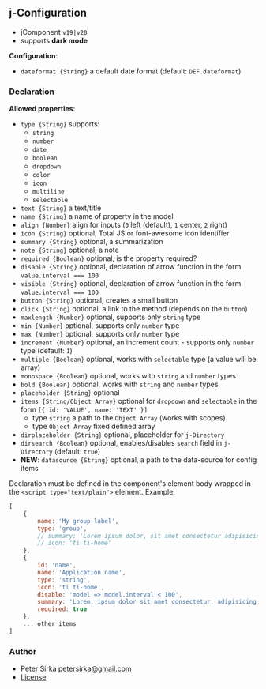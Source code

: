 ## j-Configuration

- jComponent `v19|v20`
- supports __dark mode__

__Configuration__:

- `dateformat {String}` a default date format (default: `DEF.dateformat`)

### Declaration

__Allowed properties__:

- `type {String}` supports:
	- `string`
	- `number`
	- `date`
	- `boolean`
	- `dropdown`
	- `color`
	- `icon`
	- `multiline`
	- `selectable`
- `text {String}` a text/title
- `name {String}` a name of property in the model
- `align {Number}` align for inputs (`0` left (default), `1` center, `2` right)
- `icon {String}` optional, Total JS or font-awesome icon identifier
- `summary {String}` optional, a summarization
- `note {String}` optional, a note
- `required {Boolean}` optional, is the property required?
- `disable {String}` optional, declaration of arrow function in the form `value.interval === 100`
- `visible {String}` optional, declaration of arrow function in the form `value.interval === 100`
- `button {String}` optional, creates a small button
- `click {String}` optional, a link to the method (depends on the `button`)
- `maxlength {Number}` optional, supports only `string` type
- `min {Number}` optional, supports only `number` type
- `max {Number}` optional, supports only `number` type
- `increment {Number}` optional, an increment count - supports only `number` type (default: `1`)
- `multiple {Boolean}` optional, works with `selectable` type (a value will be array)
- `monospace {Boolean}` optional, works with `string` and `number` types
- `bold {Boolean}` optional, works with `string` and `number` types
- `placeholder {String}` optional
- `items {String/Object Array}` optional for `dropdown` and `selectable` in the form `[{ id: 'VALUE', name: 'TEXT' }]`
	 - type `string` a path to the `Object Array` (works with scopes)
	 - type `Object Array` fixed defined array
- `dirplaceholder {String}` optional, placeholder for `j-Directory`
- `dirsearch {Boolean}` optional, enables/disables `search` field in `j-Directory` (default: `true`)
- __NEW__: `datasource {String}` optional, a path to the data-source for config items

Declaration must be defined in the component's element body wrapped in the `<script type="text/plain">` element. Example:

```js
[
	{
		name: 'My group label',
		type: 'group',
		// summary: 'Lorem ipsum dolor, sit amet consectetur adipisicing elit. Numquam, nostrum.',
		// icon: 'ti ti-home'
	},
	{
		id: 'name',
		name: 'Application name',
		type: 'string',
		icon: 'ti ti-home',
		disable: 'model => model.interval < 100',
		summary: 'Lorem, ipsum dolor sit amet consectetur, adipisicing elit. Iste eos, illum voluptas assumenda sunt possimus necessitatibus nobis provident dicta deserunt.',
		required: true
	},
	... other items
]
````

### Author

- Peter Širka <petersirka@gmail.com>
- [License](https://www.totaljs.com/license/)